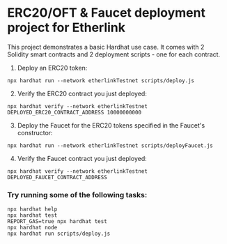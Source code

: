 # ERC20/OFT & Faucet deployment project for Etherlink

This project demonstrates a basic Hardhat use case. It comes with 2 Solidity smart contracts and 2 deployment scripts - one for each contract.


1) Deploy an ERC20 token:
```shell
npx hardhat run --network etherlinkTestnet scripts/deploy.js
```
2) Verify the ERC20 contract you just deployed:
```shell
npx hardhat verify --network etherlinkTestnet DEPLOYED_ERC20_CONTRACT_ADDRESS 10000000000
```

3) Deploy the Faucet for the ERC20 tokens specified in the Faucet's constructor:
```shell
npx hardhat run --network etherlinkTestnet scripts/deployFaucet.js
```
4) Verify the Faucet contract you just deployed:
```shell
npx hardhat verify --network etherlinkTestnet DEPLOYED_FAUCET_CONTRACT_ADDRESS
```



### Try running some of the following tasks:

```shell
npx hardhat help
npx hardhat test
REPORT_GAS=true npx hardhat test
npx hardhat node
npx hardhat run scripts/deploy.js
```
